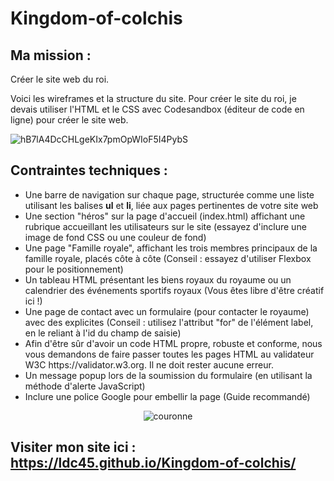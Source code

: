 # Kingdom-of-colchis

## Ma mission :
Créer le site web du roi.

Voici les wireframes et la structure du site. Pour créer le site du roi, je devais utiliser l'HTML et le CSS avec Codesandbox (éditeur de code en ligne) pour créer le site web.

![hB7lA4DcCHLgeKIx7pmOpWIoF5I4PybS](https://user-images.githubusercontent.com/98770184/204142216-4b7d0eb9-19ea-480c-b609-a057df800395.png)

## Contraintes techniques :
  <ul>
<li>Une barre de navigation sur chaque page, structurée comme une liste utilisant les balises <strong>ul</strong> et <strong>li</strong>, liée aux pages pertinentes de votre site web</li>

<li>Une section "héros" sur la page d'accueil (index.html) affichant une rubrique accueillant les utilisateurs sur le site (essayez d'inclure une image de fond CSS ou une couleur de fond)</li>

<li>Une page "Famille royale", affichant les trois membres principaux de la famille royale, placés côte à côte (Conseil : essayez d'utiliser Flexbox pour le positionnement)</li>

<li>Un tableau HTML présentant les biens royaux du royaume ou un calendrier des événements sportifs royaux (Vous êtes libre d'être créatif ici !)</li>

<li>Une page de contact avec un formulaire (pour contacter le royaume) avec des <label> explicites (Conseil : utilisez l'attribut "for" de l'élément label, en le reliant à l'id du champ de saisie)</li>

<li>Afin d'être sûr d'avoir un code HTML propre, robuste et conforme, nous vous demandons de faire passer toutes les pages HTML au validateur W3C https://validator.w3.org. Il ne doit rester aucune erreur.</li>

<li>Un message popup lors de la soumission du formulaire (en utilisant la méthode d'alerte JavaScript)</li>

  <li>Inclure une police Google pour embellir la page (Guide recommandé)</li>
  </ul> 
  <p align="center">
  <img src="https://user-images.githubusercontent.com/98770184/204142620-5e701961-2ada-4a36-b51c-685ffd1e634d.jpg" alt="couronne">
  </p>
 

## Visiter mon site ici : https://ldc45.github.io/Kingdom-of-colchis/
